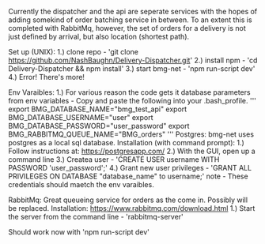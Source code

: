 Currently the dispatcher and the api are seperate services with the hopes 
of adding somekind of order batching service in between. To an extent this 
is completed with RabbitMq, however, the set of orders for a delivery is
not just defined by arrival, but also location (shortest path). 

Set up (UNIX):
	1.) clone repo  - 'git clone https://github.com/NashBaughn/Delivery-Dispatcher.git'
	2.) install npm - 'cd Delivery-Dispatcher && npm install'
	3.) start bmg-net - 'npm run-script dev'
	4.) Error! There's more!

Env Varaibles:
	1.) For various reason the code gets it database parameters from env variables
		- Copy and paste the following into your .bash_profile. 
			'''
			export BMG_DATABASE_NAME="bmg_test_api"
			export BMG_DATABASE_USERNAME="user"
			export BMG_DATABASE_PASSWORD="user_password"
			export BMG_RABBITMQ_QUEUE_NAME="BMG_orders"
			'''
Postgres:
	bmg-net uses postgres as a local sql database. 
	Installation (with command prompt):
		1.) Follow instructions at: https://postgresapp.com/
		2.) With the GUI, open up a command line
		3.) Createa user - 'CREATE USER username WITH PASSWORD 'user_password';'
		4.) Grant new user privileges - 'GRANT ALL PRIVILEGES ON DATABASE "database_name" to username;'
			note - These credentials should maetch the env varaibles. 

RabbitMq:
	Great queueing service for orders as the come in. Possibly will be replaced.
	Installation: https://www.rabbitmq.com/download.html
		1.) Start the server from the command line - 'rabbitmq-server'


Should work now with 'npm run-script dev'


